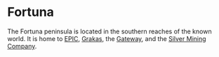 # Fortuna

The Fortuna peninsula is located in the southern reaches of the known world. 
It is home to 
[EPIC](EPIC.html), 
[Grakas](grakas.html), 
the [Gateway](gateway.html), and
the [Silver Mining Company](smc.html). 